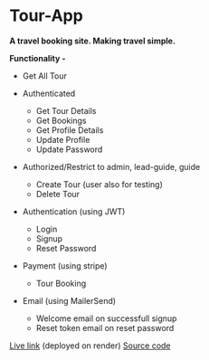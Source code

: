 # Tour-App
**A travel booking site. Making travel simple.**

**Functionality -**
 -  Get All Tour
 - Authenticated 
    - Get Tour Details 
    - Get Bookings 
    - Get Profile Details 
    - Update Profile 
    - Update Password
	
- Authorized/Restrict to admin, lead-guide, guide 
	- Create Tour (user also for testing)
	- Delete Tour
  
 - Authentication (using JWT) 
	 - Login 
	 - Signup 
	 - Reset Password
 
- Payment (using stripe) 
	- Tour Booking

- Email (using MailerSend)
	- Welcome email on successfull signup
	- Reset token email on reset password 


[Live link](https://tour-app-zt4w.onrender.com/) (deployed on render)
[Source code](https://github.com/momynul-islam/Tour-App)
